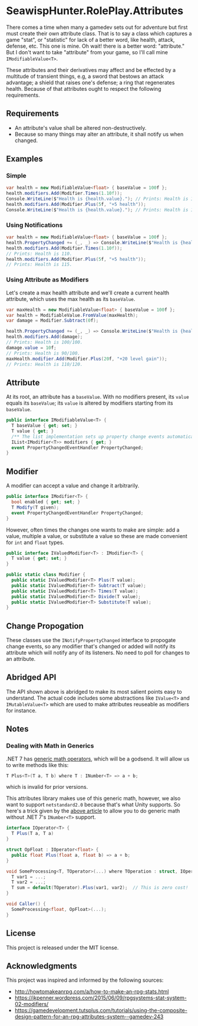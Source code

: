 # SeawispHunter.RolePlay.Attributes

There comes a time when many a gamedev sets out for adventure but first must
create their own attribute class. That is to say a class which captures a game
"stat", or "statistic" for lack of a better word, like health, attack, defense,
etc. This one is mine. Oh wait! there is a better word: "attribute." But I don't
want to take "attribute" from your game, so I'll call mine
`IModifiableValue<T>`.

These attributes and their derivatives may affect and be effected by a multitude
of transient things, e.g, a sword that bestows an attack advantage; a shield
that raises one's defense; a ring that regenerates health. Because of that
attributes ought to respect the following requirements.

## Requirements

* An attribute's value shall be altered non-destructively. 
* Because so many things may alter an attribute, it shall notify us when changed.

## Examples

### Simple

``` c#
var health = new ModifiableValue<float> { baseValue = 100f };
health.modifiers.Add(Modifier.Times(1.10f));
Console.WriteLine($"Health is {health.value}."); // Prints: Health is 110.
health.modifiers.Add(Modifier.Plus(5f, "+5 health"));
Console.WriteLine($"Health is {health.value}."); // Prints: Health is 115.
```

### Using Notifications

``` c#
var health = new ModifiableValue<float> { baseValue = 100f };
health.PropertyChanged += (_, _) => Console.WriteLine($"Health is {health.value}.");
health.modifiers.Add(Modifier.Times(1.10f));
// Prints: Health is 110.
health.modifiers.Add(Modifier.Plus(5f, "+5 health"));
// Prints: Health is 115.
```

### Using Attribute as Modifiers

Let's create a max health attribute and we'll create a current health attribute,
which uses the max health as its `baseValue`.

``` c#
var maxHealth = new ModifiableValue<float> { baseValue = 100f };
var health = ModifiableValue.FromValue(maxHealth);
var damage = Modifier.Subtract(0f);

health.PropertyChanged += (_, _) => Console.WriteLine($"Health is {health.value}/{maxHealth.value}.");
health.modifiers.Add(damage);
// Prints: Health is 100/100.
damage.value = 10f;
// Prints: Health is 90/100.
maxHealth.modifier.Add(Modifier.Plus(20f, "+20 level gain"));
// Prints: Health is 110/120.
```

## Attribute

At its root, an attribute has a `baseValue`. With no modifiers present, its
`value` equals its `baseValue`; its `value` is altered by modifiers starting
from its `baseValue`.

``` c#
public interface IModifiableValue<T> {
  T baseValue { get; set; }
  T value { get; }
  /** The list implementation sets up property change events automatically. */
  IList<IModifier<T>> modifiers { get; }
  event PropertyChangedEventHandler PropertyChanged;
}
```

## Modifier

A modifier can accept a value and change it arbitrarily. 

``` c#
public interface IModifier<T> {
  bool enabled { get; set; }
  T Modify(T given);
  event PropertyChangedEventHandler PropertyChanged;
}
```

However, often times the changes one wants to make are simple: add a value,
multiple a value, or substitute a value so these are made convenient for `int`
and `float` types.

``` c#
public interface IValuedModifier<T> : IModifier<T> {
  T value { get; set; }
}

public static class Modifier {
  public static IValuedModifier<T> Plus(T value);
  public static IValuedModifier<T> Subtract(T value);
  public static IValuedModifier<T> Times(T value);
  public static IValuedModifier<T> Divide(T value);
  public static IValuedModifier<T> Substitute(T value);
}
```

## Change Propogation

These classes use the `INotifyPropertyChanged` interface to propogate change
events, so any modifier that's changed or added will notify its attribute which
will notify any of its listeners. No need to poll for changes to an attribute.

## Abridged API

The API shown above is abridged to make its most salient points easy to
understand. The actual code includes some abstractions like `IValue<T>` and
`IMutableValue<T>` which are used to make attributes reuseable as modifiers
for instance.

## Notes

### Dealing with Math in Generics

.NET 7 has [generic math
operators](https://pvs-studio.com/en/blog/posts/csharp/0878/), which will be a
godsend. It will allow us to write methods like this:

``` c#
T Plus<T>(T a, T b) where T : INumber<T> => a + b;
```

which is invalid for prior versions. 

This attributes library makes use of this generic math, however, we also want to
support `netstandard2.0` because that's what Unity supports. So here's a trick
given by the [above article](https://pvs-studio.com/en/blog/posts/csharp/0878/#ID119C0760DC)
to allow you to do generic math without .NET 7's `INumber<T>` support.

``` c#
interface IOperator<T> {
  T Plus(T a, T a)
}

struct OpFloat : IOperator<float> {
  public float Plus(float a, float b) => a + b;
}

void SomeProcessing<T, TOperator>(...) where TOperation : struct, IOperator<T> {
  T var1 = ...;
  T var2 = ...;
  T sum = default(TOperator).Plus(var1, var2);  // This is zero cost!
}

void Caller() {
  SomeProcessing<float, OpFloat>(...);
}
```

## License

This project is released under the MIT license.

## Acknowledgments

This project was inspired and informed by the following sources:

- http://howtomakeanrpg.com/a/how-to-make-an-rpg-stats.html
- https://jkpenner.wordpress.com/2015/06/09/rpgsystems-stat-system-02-modifiers/
- https://gamedevelopment.tutsplus.com/tutorials/using-the-composite-design-pattern-for-an-rpg-attributes-system--gamedev-243
